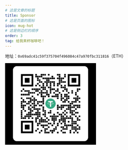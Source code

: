 ```yaml
---
# 这是文章的标题
title: Sponsor
# 这是页面的图标
icon: mug-hot
# 这是侧边栏的顺序
order: 3
tag: 给我来杯咖啡吧！
---
```


地址：`0x69adc41c59f375704f496084c47a970fbc311816`（ETH）

<img src="./address.jpg" alt="address" width="300"/>

